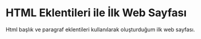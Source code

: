 # HTML Eklentileri ile İlk Web Sayfası 

Html başlık ve paragraf eklentileri kullanılarak oluşturduğum ilk web sayfası. 